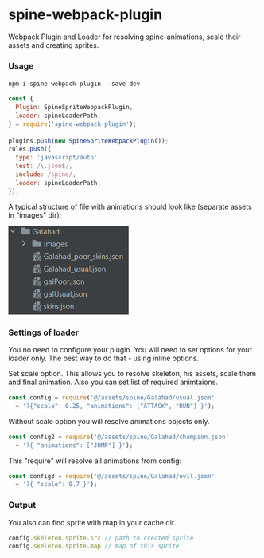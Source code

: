 # spine-webpack-plugin
Webpack Plugin and Loader for resolving spine-animations,
scale their assets and creating sprites.

### Usage

`npm i spine-webpack-plugin --save-dev`
```javascript
const {
  Plugin: SpineSpriteWebpackPlugin,
  loader: spineLoaderPath,
} = require('spine-webpack-plugin');

plugins.push(new SpineSpriteWebpackPlugin());
rules.push({
  type: 'javascript/auto',
  test: /\.json$/,
  include: /spine/,
  loader: spineLoaderPath,
});
```
A typical structure of file with animations should look like (separate assets in "images" dir):

![img.png](readme_assets/anim_file.png)

### Settings of loader

You no need to configure your plugin.
You will need to set options for your loader only.
The best way to do that - using inline options.

Set scale option. This allows you to resolve skeleton, his assets,
scale them and final animation. 
Also you can set list of required animtaions.
```javascript
const config = require('@/assets/spine/Galahad/usual.json'
  + '?{"scale": 0.25, "animations": ["ATTACK", "RUN"] }');
```

Without scale option
you will resolve animations objects only.
```javascript
const config2 = require('@/assets/spine/Galahad/champion.json'
  + '?{ "animations": ["JUMP"] }');
 ```

This "require" will resolve all animations from config:
```javascript
const config3 = require('@/assets/spine/Galahad/evil.json'
  + '?{ "scale": 0.7 }');
 ```

### Output
You also can find sprite with map in your cache dir.
```javascript
config.skeleton.sprite.src // path to created sprite
config.skeleton.sprite.map // map of this sprite
 ```
